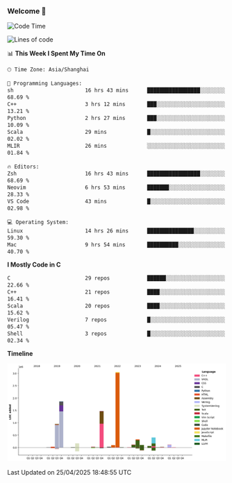 ### Welcome 👋

<!--START_SECTION:waka-->
![Code Time](http://img.shields.io/badge/Code%20Time-2%2C032%20hrs%2028%20mins-blue)

![Lines of code](https://img.shields.io/badge/From%20Hello%20World%20I%27ve%20Written-8.9%20million%20lines%20of%20code-blue)

📊 **This Week I Spent My Time On** 

```text
🕑︎ Time Zone: Asia/Shanghai

💬 Programming Languages: 
sh                       16 hrs 43 mins      █████████████████░░░░░░░░   68.69 % 
C++                      3 hrs 12 mins       ███░░░░░░░░░░░░░░░░░░░░░░   13.21 % 
Python                   2 hrs 27 mins       ███░░░░░░░░░░░░░░░░░░░░░░   10.09 % 
Scala                    29 mins             █░░░░░░░░░░░░░░░░░░░░░░░░   02.02 % 
MLIR                     26 mins             ░░░░░░░░░░░░░░░░░░░░░░░░░   01.84 % 

🔥 Editors: 
Zsh                      16 hrs 43 mins      █████████████████░░░░░░░░   68.69 % 
Neovim                   6 hrs 53 mins       ███████░░░░░░░░░░░░░░░░░░   28.33 % 
VS Code                  43 mins             █░░░░░░░░░░░░░░░░░░░░░░░░   02.98 % 

💻 Operating System: 
Linux                    14 hrs 26 mins      ███████████████░░░░░░░░░░   59.30 % 
Mac                      9 hrs 54 mins       ██████████░░░░░░░░░░░░░░░   40.70 % 
```

**I Mostly Code in C** 

```text
C                        29 repos            ██████░░░░░░░░░░░░░░░░░░░   22.66 % 
C++                      21 repos            ████░░░░░░░░░░░░░░░░░░░░░   16.41 % 
Scala                    20 repos            ████░░░░░░░░░░░░░░░░░░░░░   15.62 % 
Verilog                  7 repos             █░░░░░░░░░░░░░░░░░░░░░░░░   05.47 % 
Shell                    3 repos             █░░░░░░░░░░░░░░░░░░░░░░░░   02.34 % 
```



**Timeline**

![Lines of Code chart](https://raw.githubusercontent.com/Bohan-hu/Bohan-hu/master/assets/bar_graph.png)


 Last Updated on 25/04/2025 18:48:55 UTC
<!--END_SECTION:waka-->



